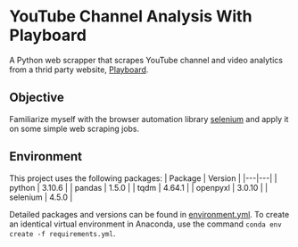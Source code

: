 # YouTube Channel Analysis With Playboard

A Python web scrapper that scrapes YouTube channel and video analytics from a thrid party website, [Playboard](https://playboard.co).

## Objective
Familiarize myself with the browser automation library [selenium](https://selenium-python.readthedocs.io/) and apply it on some simple web scraping jobs.

## Environment
This project uses the following packages:
| Package | Version |
|---|---|
| python | 3.10.6 |
| pandas | 1.5.0 |
| tqdm | 4.64.1 |
| openpyxl | 3.0.10 |
| selenium | 4.5.0 |

Detailed packages and versions can be found in [environment.yml](environment.yml). To create an identical virtual environment in Anaconda, use the command `conda env create -f requirements.yml`.
